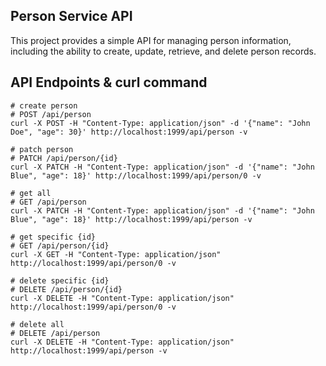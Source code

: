 ## Person Service API

This project provides a simple API for managing person information, including the ability to create, update, retrieve, and delete person records.

## API Endpoints & curl command
```console
# create person
# POST /api/person
curl -X POST -H "Content-Type: application/json" -d '{"name": "John Doe", "age": 30}' http://localhost:1999/api/person -v

# patch person
# PATCH /api/person/{id}
curl -X PATCH -H "Content-Type: application/json" -d '{"name": "John Blue", "age": 18}' http://localhost:1999/api/person/0 -v

# get all
# GET /api/person
curl -X PATCH -H "Content-Type: application/json" -d '{"name": "John Blue", "age": 18}' http://localhost:1999/api/person -v

# get specific {id}
# GET /api/person/{id}
curl -X GET -H "Content-Type: application/json" http://localhost:1999/api/person/0 -v

# delete specific {id}
# DELETE /api/person/{id}
curl -X DELETE -H "Content-Type: application/json" http://localhost:1999/api/person/0 -v

# delete all
# DELETE /api/person
curl -X DELETE -H "Content-Type: application/json" http://localhost:1999/api/person -v
```
